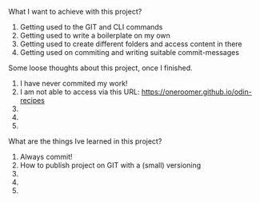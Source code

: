 What I want to achieve with this project?

1. Getting used to the GIT and CLI commands
2. Getting used to write a boilerplate on my own
3. Getting used to create different folders and access content in there
4. Getting used on commiting and writing suitable commit-messages




Some loose thoughts about this project, once I finished.

1. I have never commited my work!
2. I am not able to access via this URL: https://oneroomer.github.io/odin-recipes
3. 
4. 
5.

What are the things Ive learned in this project?

1. Always commit!
2. How to publish project on GIT with a (small) versioning
3. 
4.
5. 